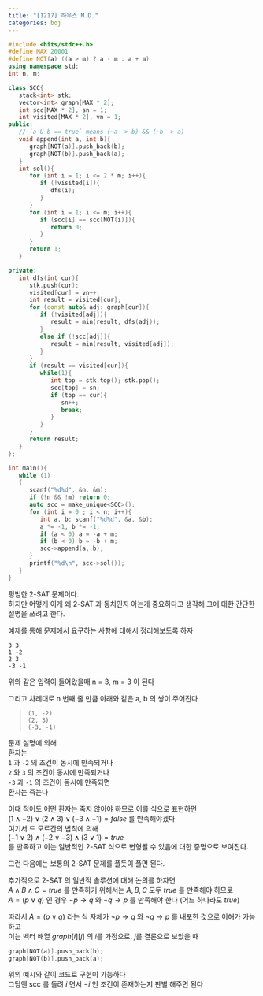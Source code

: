 ```yaml
---
title: "[1217] 하우스 M.D."
categories: boj
---
```


```c++
#include <bits/stdc++.h>
#define MAX 20001
#define NOT(a) ((a > m) ? a - m : a + m)
using namespace std;
int n, m;

class SCC{
   stack<int> stk;
   vector<int> graph[MAX * 2];
   int scc[MAX * 2], sn = 1;
   int visited[MAX * 2], vn = 1;
public:
   // `a U b == true` means (~a -> b) && (~b -> a)
   void append(int a, int b){
      graph[NOT(a)].push_back(b);
      graph[NOT(b)].push_back(a);
   }
   int sol(){
      for (int i = 1; i <= 2 * m; i++){
         if (!visited[i]){
            dfs(i);
         }
      }
      for (int i = 1; i <= m; i++){
         if (scc[i] == scc[NOT(i)]){
            return 0;
         }
      }
      return 1;
   }

private:
   int dfs(int cur){
      stk.push(cur);
      visited[cur] = vn++;
      int result = visited[cur];
      for (const auto& adj: graph[cur]){
         if (!visited[adj]){
            result = min(result, dfs(adj));
         }
         else if (!scc[adj]){
            result = min(result, visited[adj]);
         }
      }
      if (result == visited[cur]){
         while(1){
            int top = stk.top(); stk.pop();
            scc[top] = sn;
            if (top == cur){
               sn++;
               break;
            }
         }
      }
      return result;
   }
};

int main(){
   while (1)
   {
      scanf("%d%d", &n, &m);
      if (!n && !m) return 0;
      auto scc = make_unique<SCC>();
      for (int i = 0 ; i < n; i++){
         int a, b; scanf("%d%d", &a, &b);
         a *= -1, b *= -1;
         if (a < 0) a = -a + m;
         if (b < 0) b = -b + m;
         scc->append(a, b);
      }
      printf("%d\n", scc->sol());
   }
}
```

평범한 2-SAT 문제이다.  
하지만 어떻게 이게 왜 2-SAT 과 동치인지 아는게 중요하다고 생각해 그에 대한 간단한 설명을 쓰려고 한다.

예제를 통해 문제에서 요구하는 사항에 대해서 정리해보도록 하자

```
3 3
1 -2
2 3
-3 -1
```

위와 같은 입력이 들어왔을때 n = 3, m = 3 이 된다

그리고 차례대로 n 번째 줄 만큼 아래와 같은 a, b 의 쌍이 주어진다

> `(1, -2)`  
> `(2, 3)`  
> `(-3, -1)`

문제 설명에 의해  
환자는  
`1` 과 `-2` 의 조건이 동시에 만족되거나  
`2` 와 `3` 의 조건이 동시에 만족되거나  
`-3` 과 `-1` 의 조건이 동시에 만족되면  
환자는 죽는다

이때 적어도 어떤 환자는 죽지 않아야 하므로 이를 식으로 표현하면  
$(1\wedge-2)\vee(2\wedge3)\vee(-3\wedge-1) = false$
를 만족해야겠다  
여기서 드 모르간의 법칙에 의해  
$(-1\vee2)\wedge(-2\vee-3)\wedge(3\vee1) = true$  
를 만족하고
이는 일반적인 2-SAT 식으로 변형될 수 있음에 대한 증명으로 보여진다.

그런 다음에는 보통의 2-SAT 문제를 풀듯이 풀면 된다.

추가적으로 2-SAT 의 일반적 솔루션에 대해 논의를 하자면  
$A\wedge B\wedge C = true$ 를 만족하기 위해서는 $A, B, C$ 모두 $true$ 를 만족해야 하므로  
$A = (p \vee q)$ 인 경우 $\neg{p} \rightarrow q$ 와 $\neg{q} \rightarrow p$ 를 만족해야 한다 (어느 하나라도 $true$)

따라서 $A = (p \vee q)$ 라는 식 자체가 $\neg{p} \rightarrow q$ 와 $\neg{q} \rightarrow p$ 를 내포한 것으로 이해가 가능하고  
이는 벡터 배열 $graph[i][j]$ 의 $i$를 가정으로, $j$를 결론으로 보았을 때

```c++
graph[NOT(a)].push_back(b);
graph[NOT(b)].push_back(a);
```

위의 예시와 같이 코드로 구현이 가능하다  
그담엔 scc 를 돌려 $i$ 면서 $\neg{i}$ 인 조건이 존재하는지 판별 해주면 된다
